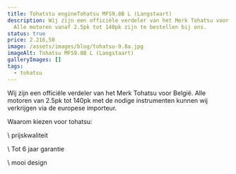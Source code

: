 ```yaml
---
title: Tohatstu engineTohatsu MFS9.8B L (Langstaart)
description: Wij zijn een officiële verdeler van het Merk Tohatsu voor België.
  Alle motoren vanaf 2.5pk tot 140pk zijn te bestellen bij ons.
status: true
price: 2.216,50
image: /assets/images/blog/tohatsu-9.8a.jpg
imageAlt: Tohatsu MFS9.8B L (Langstaart)
galleryImages: []
tags:
  - tohatsu
---
```

Wij zijn een officiële verdeler van het Merk Tohatsu voor België. Alle motoren van 2.5pk tot 140pk met de nodige instrumenten kunnen wij verkrijgen via de europese importeur.  

Waarom kiezen voor tohatsu:

\    prijskwaliteit

\    Tot 6 jaar garantie

\    mooi design

